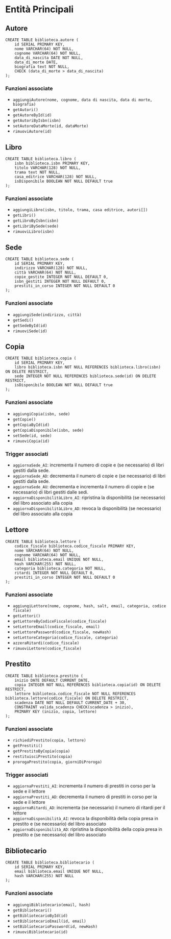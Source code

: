# Entità Principali

## Autore
```
CREATE TABLE biblioteca.autore (
    id SERIAL PRIMARY KEY,
    nome VARCHAR(64) NOT NULL,
    cognome VARCHAR(64) NOT NULL,
    data_di_nascita DATE NOT NULL,
    data_di_morte DATE,
    biografia text NOT NULL,
    CHECK (data_di_morte > data_di_nascita)
);
```
### Funzioni associate
 - `aggiungiAutore(nome, cognome, data di nascita, data di morte, biografia)`
 - `getAutori()`
 - `getAutoreById(id)`
 - `getAutoriByIsbn(isbn)`
 - `setAutoreDataMorte(id, dataMorte)`
 - `rimuoviAutore(id)`

## Libro
```
CREATE TABLE biblioteca.libro (
    isbn biblioteca.isbn PRIMARY KEY,
    titolo VARCHAR(128) NOT NULL,
    trama text NOT NULL,
    casa_editrice VARCHAR(128) NOT NULL,
    isDisponibile BOOLEAN NOT NULL DEFAULT true
);
```
### Funzioni associate
 - `aggiungiLibro(isbn, titolo, trama, casa editrice, autori[])`
 - `getLibri()`
 - `getLibroByIsbn(isbn)`
 - `getLibriBySede(sede)`
 - `rimuoviLibro(isbn)`

## Sede
```
CREATE TABLE biblioteca.sede (
    id SERIAL PRIMARY KEY,
    indirizzo VARCHAR(128) NOT NULL,
    città VARCHAR(64) NOT NULL,
    copie_gestite INTEGER NOT NULL DEFAULT 0,
    isbn_gestiti INTEGER NOT NULL DEFAULT 0,
    prestiti_in_corso INTEGER NOT NULL DEFAULT 0
);
```
### Funzioni associate
 - `aggiungiSede(indirizzo, città)`
 - `getSedi()`
 - `getSedeById(id)`
 - `rimuoviSede(id)`

## Copia
```
CREATE TABLE biblioteca.copia (
    id SERIAL PRIMARY KEY,
    libro biblioteca.isbn NOT NULL REFERENCES biblioteca.libro(isbn) ON DELETE RESTRICT,
    sede INTEGER NOT NULL REFERENCES biblioteca.sede(id) ON DELETE RESTRICT,
    isDisponibile BOOLEAN NOT NULL DEFAULT true
);
```
### Funzioni associate
 - `aggiungiCopia(isbn, sede)`
 - `getCopie()`
 - `getCopiaById(id)`
 - `getCopiaDisponibile(isbn, sede)`
 - `setSede(id, sede)`
 - `rimuoviCopia(id)`

### Trigger associati
 - `aggiornaSede_AI`: incrementa il numero di copie e (se necessario) di libri gestiti dalla sede.
 - `aggiornaSede_AD`: decrementa il numero di copie e (se necessario) di libri gestiti dalla sede.
 - `aggiornaSede_AU`: decrementa e incrementa il numero di copie e (se necessario) di libri gestiti dalle sedi.
 - `aggiornaDisponibilitàLibro_AI`: ripristina la disponibilità (se necessario) del libro associato alla copia
 - `aggiornaDisponibilitàLibro_AD`: revoca la disponibilità (se necessario) del libro associato alla copia

## Lettore
```
CREATE TABLE biblioteca.lettore (
    codice_fiscale biblioteca.codice_fiscale PRIMARY KEY,
    nome VARCHAR(64) NOT NULL,
    cognome VARCHAR(64) NOT NULL,
    email biblioteca.email UNIQUE NOT NULL,
    hash VARCHAR(255) NOT NULL,
    categoria biblioteca.categoria NOT NULL,
    ritardi INTEGER NOT NULL DEFAULT 0,
    prestiti_in_corso INTEGER NOT NULL DEFAULT 0
);
```
### Funzioni associate
 - `aggiungiLettore(nome, cognome, hash, salt, email, categoria, codice fiscale)`
 - `getLettori()`
 - `getLettoreByCodiceFiscale(codice_fiscale)`
 - `setLettoreEmail(codice_fiscale, email)`
 - `setLettorePassword(codice_fiscale, newHash)`
 - `setLettoreCategoria(codice_fiscale, categoria)`
 - `azzeraRitardi(codice_fiscale)`
 - `rimuoviLettore(codice_fiscale)`

## Prestito
```
CREATE TABLE biblioteca.prestito (
    inizio DATE DEFAULT CURRENT_DATE,
    copia INTEGER NOT NULL REFERENCES biblioteca.copia(id) ON DELETE RESTRICT,
    lettore biblioteca.codice_fiscale NOT NULL REFERENCES biblioteca.lettore(codice_fiscale) ON DELETE RESTRICT,
    scadenza DATE NOT NULL DEFAULT CURRENT_DATE + 30,
    CONSTRAINT valida_scadenza CHECK(scadenza > inizio),
    PRIMARY KEY (inizio, copia, lettore)
);
```
### Funzioni associate
 - `richiediPrestito(copia, lettore)`
 - `getPrestiti()`
 - `getPrestitoByCopia(copia)`
 - `restituisciPrestito(copia)`
 - `prorogaPrestito(copia, giorniDiProroga)`

### Trigger associati
 - `aggiornaPrestiti_AI`: incrementa il numero di prestiti in corso per la sede e il lettore
 - `aggiornaPrestiti_AD`: decrementa il numero di prestiti in corso per la sede e il lettore
 - `aggiornaRitardi_AD`: incrementa (se necessario) il numero di ritardi per il lettore
 - `aggiornaDisponibilità_AI`: revoca la disponibilità della copia presa in prestito e (se necessario) del libro associato
 - `aggiornaDisponibilità_AD`: ripristina la disponibilità della copia presa in prestito e (se necessario) del libro associato

## Bibliotecario
```
CREATE TABLE biblioteca.bibliotecario (
    id SERIAL PRIMARY KEY,
    email biblioteca.email UNIQUE NOT NULL,
    hash VARCHAR(255) NOT NULL
);
```
### Funzioni associate
 - `aggiungiBibliotecario(email, hash)`
 - `getBibliotecari()`
 - `getBibliotecarioById(id)`
 - `setBibliotecarioEmail(id, email)`
 - `setBibliotecarioPassword(id, newHash)`
 - `rimuoviBibliotecario(id)`
